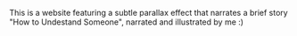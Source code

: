 This is a website featuring a subtle parallax effect that narrates a brief story "How to Undestand Someone", narrated and illustrated by me :)
